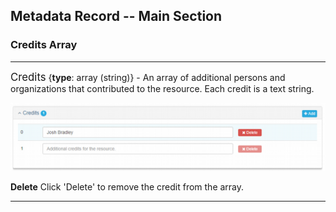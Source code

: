 ## Metadata Record -- Main Section
### Credits Array
---

<span class="md-panel" style="font-size: larger">Credits</span> {**type**: array (string)} - An array of additional persons and organizations that contributed to the resource. Each credit is a text string.

![Credits Panel](/assets/reference/edit-objects/main/credits.png)

<strong class="btn btn-danger btn-xs"> <i class="fa fa-times"> </i> Delete</strong> Click 'Delete' to remove the credit from the array.

---
